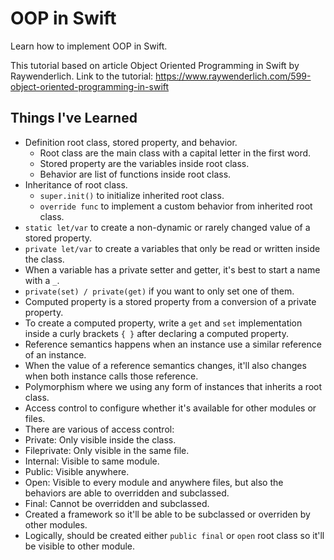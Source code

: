# OOP in Swift
Learn how to implement OOP in Swift.

This tutorial based on article Object Oriented Programming in Swift by Raywenderlich.
Link to the tutorial: https://www.raywenderlich.com/599-object-oriented-programming-in-swift

## Things I've Learned
* Definition root class, stored property, and behavior.
  * Root class are the main class with a capital letter in the first word.
  * Stored property are the variables inside root class.
  * Behavior are list of functions inside root class.
* Inheritance of root class.
  * `super.init()` to initialize inherited root class.
  * `override func` to implement a custom behavior from inherited root class.
* `static let/var` to create a non-dynamic or rarely changed value of a stored property.
* `private let/var` to create a variables that only be read or written inside the class.
 * When a variable has a private setter and getter, it's best to start a name with a `_`.
 * `private(set) / private(get)` if you want to only set one of them.
* Computed property is a stored property from a conversion of a private property.
 * To create a computed property, write a `get` and `set` implementation inside a curly brackets `{ }` after declaring a computed property.
* Reference semantics happens when an instance use a similar reference of an instance.
 * When the value of a reference semantics changes, it'll also changes when both instance calls those reference.
* Polymorphism where we using any form of instances that inherits a root class.
* Access control to configure whether it's available for other modules or files.
 * There are various of access control:
  * Private: Only visible inside the class.
  * Fileprivate: Only visible in the same file.
  * Internal: Visible to same module.
  * Public: Visible anywhere.
  * Open: Visible to every module and anywhere files, but also the behaviors are able to overridden and subclassed.
  * Final: Cannot be overridden and subclassed.
* Created a framework so it'll be able to be subclassed or overriden by other modules.
 * Logically, should be created either `public final` or `open` root class so it'll be visible to other module.
